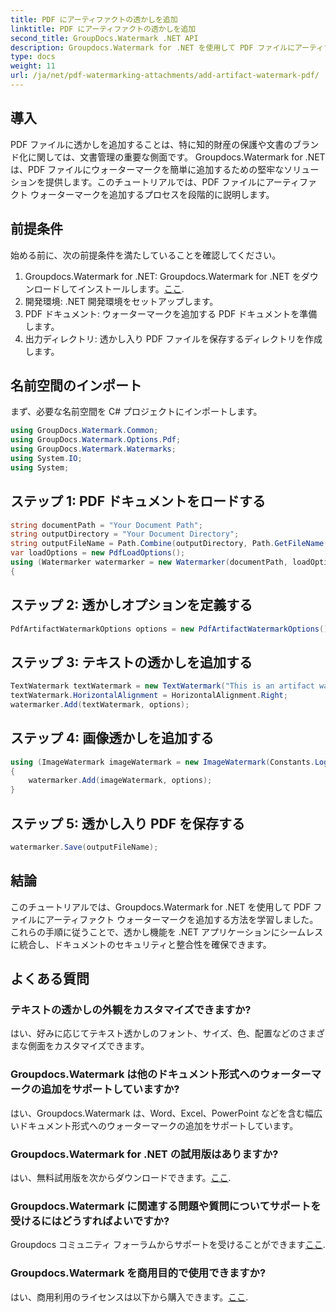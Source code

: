 ```yaml
---
title: PDF にアーティファクトの透かしを追加
linktitle: PDF にアーティファクトの透かしを追加
second_title: GroupDocs.Watermark .NET API
description: Groupdocs.Watermark for .NET を使用して PDF ファイルにアーティファクト ウォーターマークを簡単に追加する方法を学びます。書類を簡単に保護します。
type: docs
weight: 11
url: /ja/net/pdf-watermarking-attachments/add-artifact-watermark-pdf/
---
```

## 導入
PDF ファイルに透かしを追加することは、特に知的財産の保護や文書のブランド化に関しては、文書管理の重要な側面です。 Groupdocs.Watermark for .NET は、PDF ファイルにウォーターマークを簡単に追加するための堅牢なソリューションを提供します。このチュートリアルでは、PDF ファイルにアーティファクト ウォーターマークを追加するプロセスを段階的に説明します。
## 前提条件
始める前に、次の前提条件を満たしていることを確認してください。
1.  Groupdocs.Watermark for .NET: Groupdocs.Watermark for .NET をダウンロードしてインストールします。[ここ](https://releases.groupdocs.com/Watermark/net/).
2. 開発環境: .NET 開発環境をセットアップします。
3. PDF ドキュメント: ウォーターマークを追加する PDF ドキュメントを準備します。
4. 出力ディレクトリ: 透かし入り PDF ファイルを保存するディレクトリを作成します。

## 名前空間のインポート
まず、必要な名前空間を C# プロジェクトにインポートします。
```csharp
using GroupDocs.Watermark.Common;
using GroupDocs.Watermark.Options.Pdf;
using GroupDocs.Watermark.Watermarks;
using System.IO;
using System;
```
## ステップ 1: PDF ドキュメントをロードする
```csharp
string documentPath = "Your Document Path";
string outputDirectory = "Your Document Directory";
string outputFileName = Path.Combine(outputDirectory, Path.GetFileName(documentPath));
var loadOptions = new PdfLoadOptions();
using (Watermarker watermarker = new Watermarker(documentPath, loadOptions))
{
```
## ステップ 2: 透かしオプションを定義する
```csharp
PdfArtifactWatermarkOptions options = new PdfArtifactWatermarkOptions();
```
## ステップ 3: テキストの透かしを追加する
```csharp
TextWatermark textWatermark = new TextWatermark("This is an artifact watermark", new Font("Arial", 8));
textWatermark.HorizontalAlignment = HorizontalAlignment.Right;
watermarker.Add(textWatermark, options);
```
## ステップ 4: 画像透かしを追加する
```csharp
using (ImageWatermark imageWatermark = new ImageWatermark(Constants.LogoBmp))
{
    watermarker.Add(imageWatermark, options);
}
```
## ステップ 5: 透かし入り PDF を保存する
```csharp
watermarker.Save(outputFileName);
```

## 結論
このチュートリアルでは、Groupdocs.Watermark for .NET を使用して PDF ファイルにアーティファクト ウォーターマークを追加する方法を学習しました。これらの手順に従うことで、透かし機能を .NET アプリケーションにシームレスに統合し、ドキュメントのセキュリティと整合性を確保できます。
## よくある質問
### テキストの透かしの外観をカスタマイズできますか?
はい、好みに応じてテキスト透かしのフォント、サイズ、色、配置などのさまざまな側面をカスタマイズできます。
### Groupdocs.Watermark は他のドキュメント形式へのウォーターマークの追加をサポートしていますか?
はい、Groupdocs.Watermark は、Word、Excel、PowerPoint などを含む幅広いドキュメント形式へのウォーターマークの追加をサポートしています。
### Groupdocs.Watermark for .NET の試用版はありますか?
はい、無料試用版を次からダウンロードできます。[ここ](https://releases.groupdocs.com/).
### Groupdocs.Watermark に関連する問題や質問についてサポートを受けるにはどうすればよいですか?
 Groupdocs コミュニティ フォーラムからサポートを受けることができます[ここ](https://forum.groupdocs.com/c/watermark/19).
### Groupdocs.Watermark を商用目的で使用できますか?
はい、商用利用のライセンスは以下から購入できます。[ここ](https://purchase.groupdocs.com/buy).